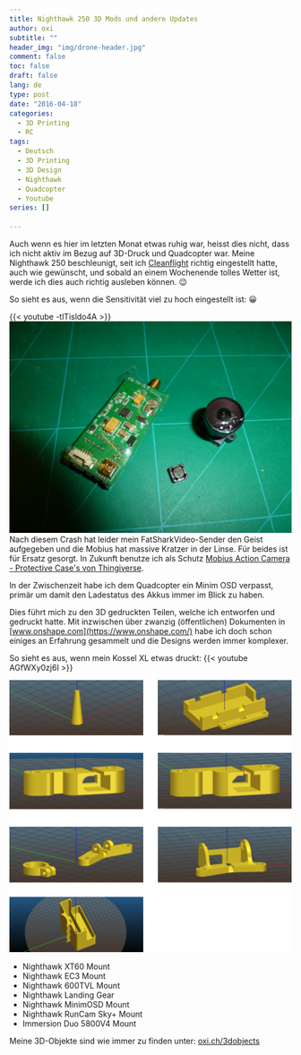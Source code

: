 ```yaml
---
title: Nighthawk 250 3D Mods und andere Updates
author: oxi
subtitle: ""
header_img: "img/drone-header.jpg"
comment: false
toc: false
draft: false
lang: de
type: post
date: "2016-04-18"
categories:
  - 3D Printing
  - RC
tags:
  - Deutsch
  - 3D Printing
  - 3D Design
  - Nighthawk
  - Quadcopter
  - Youtube
series: []

---
```

Auch wenn es hier im letzten Monat etwas ruhig war, heisst dies nicht, dass ich nicht aktiv im Bezug auf 3D-Druck und Quadcopter war. Meine Nighthawk 250 beschleunigt, seit ich [Cleanflight](http://cleanflight.com/) richtig eingestellt hatte, auch wie gewünscht, und sobald an einem Wochenende tolles Wetter ist, werde ich dies auch richtig ausleben können. 😉

So sieht es aus, wenn die Sensitivität viel zu hoch eingestellt ist: 😀

{{< youtube -tlTisldo4A >}}
![Crash](img/P1020195.jpg)
Nach diesem Crash hat leider mein FatSharkVideo-Sender den Geist aufgegeben und die Mobius hat massive Kratzer in der Linse. Für beides ist für Ersatz gesorgt. In Zukunft benutze ich als Schutz [Mobius Action Camera - Protective Case's von Thingiverse](http://www.thingiverse.com/thing:1012714).

In der Zwischenzeit habe ich dem Quadcopter ein Minim OSD verpasst, primär um damit den Ladestatus des Akkus immer im Blick zu haben.

Dies führt mich zu den 3D gedruckten Teilen, welche ich entworfen und gedruckt hatte. Mit inzwischen über zwanzig (öffentlichen) Dokumenten in [www.onshape.com](https://www.onshape.com/) habe ich doch schon einiges an Erfahrung gesammelt und die Designs werden immer komplexer.

So sieht es aus, wenn mein Kossel XL etwas druckt:
{{< youtube AGfWXy0zj6I >}}

![Nighthawk Mods](img/3d_objects.png)

* Nighthawk XT60 Mount
* Nighthawk EC3 Mount
* Nighthawk 600TVL Mount
* Nighthawk Landing Gear
* Nighthawk MinimOSD Mount
* Nighthawk RunCam Sky+ Mount
* Immersion Duo 5800V4 Mount

Meine 3D-Objekte sind wie immer zu finden unter: [oxi.ch/3dobjects](https://oxi.ch/3dobjects)

